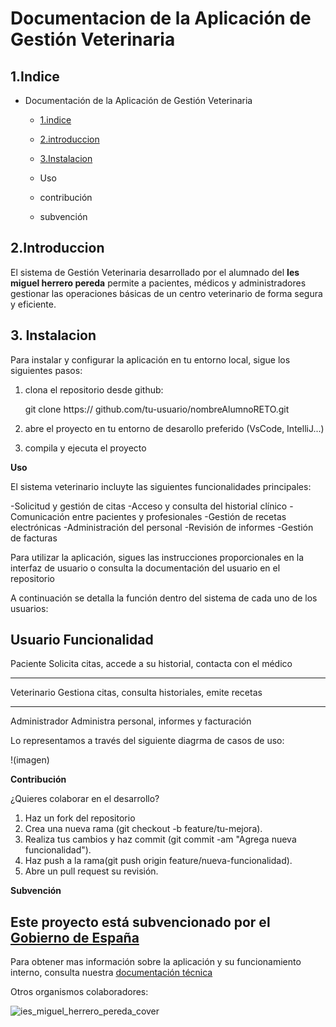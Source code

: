 # Documentacion de la Aplicación de Gestión Veterinaria

## 1.Indice

- Documentación de la Aplicación de Gestión Veterinaria

  - [1.indice](#1-indice)
    
  - [2.introduccion](2#-Introduccion)
 
  - [3.Instalacion](3#instalación)
 
  - Uso
 
  - contribución
 
  - subvención
 
    
   
## 2.Introduccion

El sistema de Gestión Veterinaria desarrollado por el alumnado del **Ies miguel herrero pereda** permite a pacientes, médicos y administradores gestionar las operaciones básicas de un centro veterinario de forma segura y eficiente.

## 3. Instalacion

Para instalar y configurar la aplicación en tu entorno local, sigue los siguientes pasos:
1. clona el repositorio desde github:
   
   git clone https:// github.com/tu-usuario/nombreAlumnoRETO.git
   
2. abre el proyecto en tu entorno de desarollo preferido (VsCode, IntelliJ...)
   
3. compila y ejecuta el proyecto

**Uso**

El sistema veterinario incluyte las siguientes funcionalidades principales:

  -Solicitud y gestión de citas
  -Acceso y consulta del historial clínico
  -Comunicación entre pacientes y profesionales
  -Gestión de recetas electrónicas
  -Administración del personal
  -Revisión de informes
  -Gestión de facturas

Para utilizar la aplicación, sigues las instrucciones proporcionales en la interfaz de usuario o consulta la documentación del usuario en el repositorio

A continuación se detalla la función dentro del sistema de cada uno de los usuarios:

 **Usuario**             **Funcionalidad** 
-------------------------------------------------------------
Paciente            Solicita citas, accede a su historial, contacta con el médico

---------------------------------------------------------------

Veterinario                  Gestiona citas, consulta historiales, emite recetas

------------------------------------------------------------------------------

Administrador                   Administra personal, informes y facturación


Lo representamos a través del siguiente diagrma de casos de uso:

!(imagen)


**Contribución**

¿Quieres colaborar en el desarrollo?

1. Haz un fork del repositorio
2. Crea una nueva rama (git checkout -b feature/tu-mejora).
3. Realiza tus cambios y haz commit (git commit -am "Agrega nueva funcionalidad").
4. Haz push a la rama(git push origin feature/nueva-funcionalidad).
5. Abre un pull request su revisión.

**Subvención**

Este proyecto está subvencionado por el [Gobierno de España](https://www.lamoncloa.gob.es/Paginas/index.aspx)
------------------------------------------------------------------------------------------------------------------------

Para obtener mas información sobre la aplicación y su funcionamiento interno, consulta nuestra [documentación técnica](https://document360.com/es/blog/documentacion-tecnica/)

Otros organismos colaboradores:

![ies_miguel_herrero_pereda_cover](https://github.com/user-attachments/assets/33bc881b-d175-4336-8a64-326024d3d31f)

